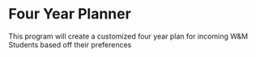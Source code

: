 # Four Year Planner
 This program will create a customized four year plan for incoming W&M Students based off their preferences
